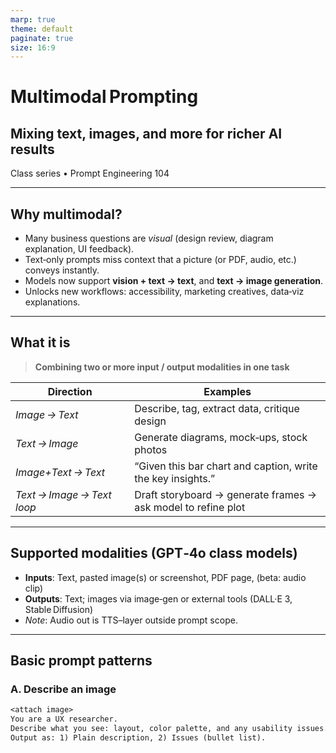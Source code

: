 ```yaml
---
marp: true
theme: default
paginate: true
size: 16:9
---
```


<!--
  Multimodal Prompting slide deck
  Convert with: marp multimodal-prompting.md -o multimodal-prompting.pdf
-->

# Multimodal Prompting  
## Mixing **text, images, and more** for richer AI results  

Class series • Prompt Engineering 104

---

## Why multimodal?

- Many business questions are *visual* (design review, diagram explanation, UI feedback).  
- Text‑only prompts miss context that a picture (or PDF, audio, etc.) conveys instantly.  
- Models now support **vision + text → text**, and **text → image generation**.  
- Unlocks new workflows: accessibility, marketing creatives, data‑viz explanations.

---

## What it is

> **Combining two or more input / output modalities in one task**  

| Direction | Examples |
|---|---|
| *Image → Text* | Describe, tag, extract data, critique design |
| *Text → Image* | Generate diagrams, mock‑ups, stock photos |
| *Image+Text → Text* | “Given this bar chart and caption, write the key insights.” |
| *Text → Image → Text loop* | Draft storyboard → generate frames → ask model to refine plot |

---

## Supported modalities (GPT‑4o class models)

- **Inputs**: Text, pasted image(s) or screenshot, PDF page, (beta: audio clip)  
- **Outputs**: Text; images via image‑gen or external tools (DALL·E 3, Stable Diffusion)  
- *Note*: Audio out is TTS–layer outside prompt scope.

---

## Basic prompt patterns

### A. Describe an image

```txt
<attach image>
You are a UX researcher.
Describe what you see: layout, color palette, and any usability issues.
Output as: 1) Plain description, 2) Issues (bullet list).
